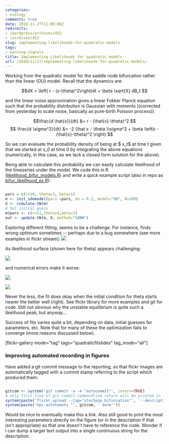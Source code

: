 ```yaml
---
categories:
- ecology
comments: true
date: 2010-11-27T11:09:06Z
redirects:
- /wordpress/archives/452
- /archives/452
slug: implementing-likelihoods-for-quadratic-models
tags:
- warning-signals
title: Implementing Likelihoods for quadratic models
url: /2010/11/27/implementing-likelihoods-for-quadratic-models/
---
```


Working from the quadratic model for the saddle node bifurcation rather than the linear (OU) model.  Recall that the dynamics are:

$$dX = \left( r - (x-\theta)^2\right)dt + \beta \sqrt{X} dB_t $$

and the linear noise approximation gives a linear Fokker Planck equation such that the probability distribution is Gaussian with moments ((corrected from yesterday to scale noise, basically as pure-birth Poisson process))

$$\frac{d \hat{x}}{dt} &= r - (\hat{x}-\theta)^2 $$
$$ \frac{d \sigma^2}{dt} &= -2 (\hat x - \theta )\sigma^2 + \beta \left(r - (\hat{x}-\theta)^2 \right)   $$

So we can evaluate the probability density of being at $ x_t$ at time _t_ given that we started at _x_0_ at time 0 by integrating the above equations (numerically, in this case, as we lack a closed form solution for the above).

Being able to calculate this probability we can easily calculate likelihood of the timeseries under the model.  We code this in R ([likelihood_bifur_models.R](https://github.com/cboettig/structured-populations/commit/59a712f2ca7527ccd33ecd272729d29df7cac3d7#diff-0)) and write a quick example script (also in repo as [bifur_likelihood_ex.R](https://github.com/cboettig/structured-populations/commit/59a712f2ca7527ccd33ecd272729d29df7cac3d7#diff-1)):


```r

pars = c(r=10, theta=3, beta=1)
m <- init_sdemodel(pars =pars, Xo = 6.2, model="SN", N=200)
X <- simulate.SN(m)
# Set initial guess
m$pars <- c(r=11,theta=4,beta=1)
out <- update.SN(m, X, method="SANN")

```

Exploring different fitting, seems to be a challenge.  For instance, finds wrong optimum sometimes -- perhaps due to a bug somewhere (see more examples in flickr stream):
![]( http://farm5.staticflickr.com/4083/5213027405_7927655f38_o.png )

As likelihood surface (shown here for theta) appears challenging:

![]( http://farm6.staticflickr.com/5161/5213358725_a5071f4571_o.png )


and numerical errors make it worse:

![]( http://farm5.staticflickr.com/4087/5213376911_7ba94180e2_o.png )

![]( http://farm6.staticflickr.com/5081/5215261656_f8c9f04b2e_o.png )


Never the less, the fit does okay when the initial condition for theta starts nearer the better well (right).  See flickr library for more examples and git for code.  Still not obvious why the unstable equilibrium is quite such a likelihood peak, but anyway...

Success of fits varies quite a bit, depending on data, initial guesses for parameters, etc.  Note that for many of these the optimization fails to converge (more reasons discussed below).

[flickr-gallery mode="tag" tags="quadraticfitslides" tag_mode="all"]




### Improving automated recording in figures


Have added a git commit message to the reporting, so that flickr images are automatically tagged with a commit stamp referring to the script which produced them:

```r

gitcom <- system('git commit -a -m "autocommit"', intern=TRUE)
# only first line of git commit commandline return will be printed in flickr discription
system(paste('flickr_upload --tag="stochpop bifurcation"', '--description="', gitcom, '"',  ' saddle_node_fit.png'))
system(paste('hpc-autotweets "', gitcom, ' done"'))

```


Would be nice to eventually make this a link.  Also still good to print the most interesting parameters directly on the figure (or in the description if that isn't appropriate) so that one doesn't have to reference the code.  Wonder if I can dump a larger text output into a single continuous string for the description.
